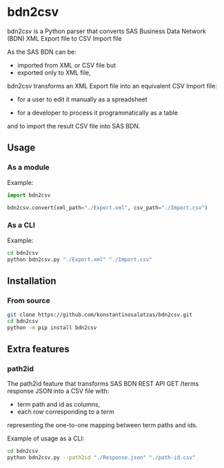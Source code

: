 # bdn2csv

bdn2csv is a Python parser that converts SAS Business Data Network (BDN) XML Export file to CSV Import file

As the SAS BDN can be:

* imported from XML or CSV file but
* exported only to XML file,

bdn2csv transforms an XML Export file into an equivalent CSV Import file:

* for a user to edit it manually as a spreadsheet

* for a developer to process it programmatically as a table

and to import the result CSV file into SAS BDN.

## Usage

### As a module

Example:

```py
import bdn2csv

bdn2csv.convert(xml_path="./Export.xml", csv_path="./Import.csv")
```

### As a CLI

Example:

```sh
cd bdn2csv
python bdn2csv.py "./Export.xml" "./Import.csv"
```

## Installation

### From source

```sh
git clone https://github.com/konstantinosalatzas/bdn2csv.git
cd bdn2csv
python -m pip install bdn2csv
```

## Extra features

### path2id

The path2id feature that transforms SAS BDN REST API GET /terms response JSON into a CSV file with:

* term path and id as columns,
* each row corresponding to a term

representing the one-to-one mapping between term paths and ids.

Example of usage as a CLI:

```sh
cd bdn2csv
python bdn2csv.py --path2id "./Response.json" "./path-id.csv"
```
